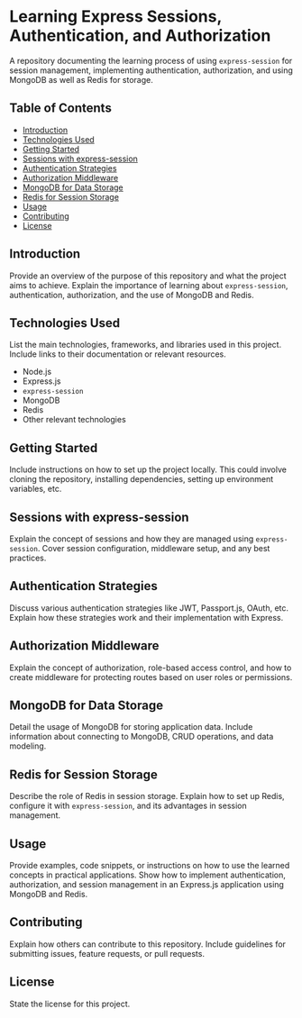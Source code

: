 # Learning Express Sessions, Authentication, and Authorization

A repository documenting the learning process of using `express-session` for session management, implementing authentication, authorization, and using MongoDB as well as Redis for storage.

## Table of Contents

- [Introduction](#introduction)
- [Technologies Used](#technologies-used)
- [Getting Started](#getting-started)
- [Sessions with express-session](#sessions-with-express-session)
- [Authentication Strategies](#authentication-strategies)
- [Authorization Middleware](#authorization-middleware)
- [MongoDB for Data Storage](#mongodb-for-data-storage)
- [Redis for Session Storage](#redis-for-session-storage)
- [Usage](#usage)
- [Contributing](#contributing)
- [License](#license)

## Introduction

Provide an overview of the purpose of this repository and what the project aims to achieve. Explain the importance of learning about `express-session`, authentication, authorization, and the use of MongoDB and Redis.

## Technologies Used

List the main technologies, frameworks, and libraries used in this project. Include links to their documentation or relevant resources.

- Node.js
- Express.js
- `express-session`
- MongoDB
- Redis
- Other relevant technologies

## Getting Started

Include instructions on how to set up the project locally. This could involve cloning the repository, installing dependencies, setting up environment variables, etc.

## Sessions with express-session

Explain the concept of sessions and how they are managed using `express-session`. Cover session configuration, middleware setup, and any best practices.

## Authentication Strategies

Discuss various authentication strategies like JWT, Passport.js, OAuth, etc. Explain how these strategies work and their implementation with Express.

## Authorization Middleware

Explain the concept of authorization, role-based access control, and how to create middleware for protecting routes based on user roles or permissions.

## MongoDB for Data Storage

Detail the usage of MongoDB for storing application data. Include information about connecting to MongoDB, CRUD operations, and data modeling.

## Redis for Session Storage

Describe the role of Redis in session storage. Explain how to set up Redis, configure it with `express-session`, and its advantages in session management.

## Usage

Provide examples, code snippets, or instructions on how to use the learned concepts in practical applications. Show how to implement authentication, authorization, and session management in an Express.js application using MongoDB and Redis.

## Contributing

Explain how others can contribute to this repository. Include guidelines for submitting issues, feature requests, or pull requests.

## License

State the license for this project.

